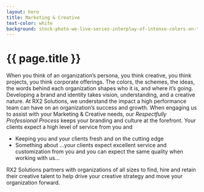 ```yaml
---
layout: hero
title: Marketing & Creative
text-color: white
background: stock-photo-we-live-series-interplay-of-intense-colors-on-the-subject-of-inner-world-dreams-and-spirituality-690674728.jpg
---
```

# {{ page.title }}
When you think of an organization’s persona, you think creative, you think projects, you think corporate offerings. The colors, the schemes, the ideas, the words behind each organization shapes who it is, and where it’s going. Developing a brand and identity takes vision, understanding, and a creative nature. At RX2 Solutions, we understand the impact a high performance team can have on an organization’s success and growth. When engaging us to assist with your Marketing & Creative needs, our _Respectfully Professional Process_ keeps your branding and culture at the forefront.  Your clients expect a high level of service from you and 

* Keeping you and your clients fresh and on the cutting edge
* Something about …your clients expect excellent service and customization from you and you can expect the same quality when working with us…

RX2 Solutions partners with organizations of all sizes to find, hire and retain their creative talent to help drive your creative strategy and move your organization forward.